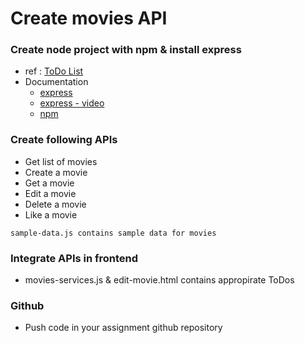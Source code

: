 # Create movies API

### Create node project with npm & install express
  - ref : [ToDo List](../todo-list/index.js)
  - Documentation
    - [express](https://expressjs.com/en/api.html)
    - [express - video](https://www.youtube.com/watch?v=pKd0Rpw7O48)
    - [npm](https://dev.to/chandelieraxel/the-npm-guide-i-would-have-loved-as-a-beginner-4i07)

### Create following APIs

- Get list of movies
- Create a movie
- Get a movie
- Edit a movie
- Delete a movie
- Like a movie

` sample-data.js contains sample data for movies `

### Integrate APIs in frontend

- movies-services.js & edit-movie.html contains appropirate ToDos 

### Github
 - Push code in your assignment github repository
